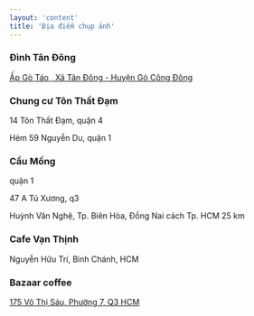 ```yaml
---
layout: 'content'
title: 'Địa điểm chụp ảnh'
---
```


### Đình Tân Đông 

[Ấp Gò Táo , Xã Tân Đông - Huyện Gò Công Đông](https://goo.gl/maps/brBLS)

### Chung cư Tôn Thất Đạm

14 Tôn Thất Đạm, quận 4

Hẻm 59 Nguyễn Du, quận 1

### Cầu Mống
quận 1

47 A Tú Xương, q3 

Huỳnh Văn Nghệ, Tp. Biên Hòa, Đồng Nai cách Tp. HCM 25 km

### Cafe Vạn Thịnh

Nguyễn Hữu Trí, Bình Chánh, HCM

### Bazaar coffee 

[175 Võ Thị Sáu, Phường 7, Q3 HCM](https://goo.gl/maps/fLDtN)
